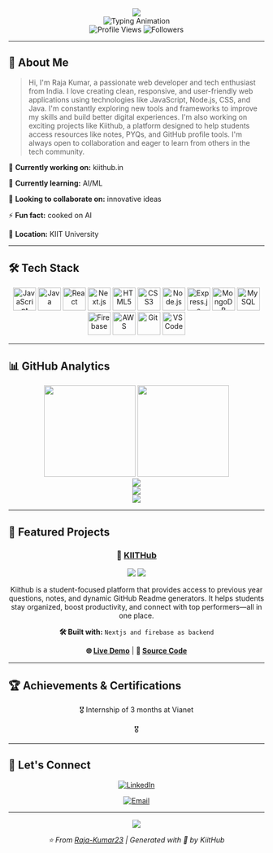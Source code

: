 <div align="center">
  <img src="https://capsule-render.vercel.app/api?type=waving&color=gradient&customColorList=12,20,24&height=200&section=header&text=Raja%20Kumar%20Sah&fontSize=80&fontAlign=50&fontAlignY=35&fontColor=fff&desc=Aspiring%20Software%20Engineer&descSize=20&descAlign=50&descAlignY=55" />
</div>

<div align="center">
  
  <img src="https://readme-typing-svg.herokuapp.com?font=Fira+Code&size=28&duration=3000&pause=1000&color=00D4AA&center=true&vCenter=true&width=600&lines=Aspiring%20Software%20Engineer%3Bkiithub.in%3BAI%2FML%3BWelcome%20to%20my%20GitHub%20Profile!%20%F0%9F%91%8B" alt="Typing Animation" />
  
</div>

<div align="center">
  <img src="https://komarev.com/ghpvc/?username=Raja-Kumar23&style=flat-square&color=00d4aa&labelColor=1a1a1a" alt="Profile Views" />
  <img src="https://img.shields.io/github/followers/Raja-Kumar23?style=flat-square&color=00d4aa&labelColor=1a1a1a" alt="Followers" />
</div>

---

## 🚀 About Me

> Hi, I'm Raja Kumar, a passionate web developer and tech enthusiast from India. I love creating clean, responsive, and user-friendly web applications using technologies like JavaScript, Node.js, CSS, and Java. I'm constantly exploring new tools and frameworks to improve my skills and build better digital experiences. I'm also working on exciting projects like Kiithub, a platform designed to help students access resources like notes, PYQs, and GitHub profile tools. I'm always open to collaboration and eager to learn from others in the tech community.





🔭 **Currently working on:** kiithub.in


🌱 **Currently learning:** AI/ML


👯 **Looking to collaborate on:** innovative ideas



⚡ **Fun fact:** cooked on AI


📍 **Location:** KIIT University



---

## 🛠️ Tech Stack

<div align="center">

<p>
  <img src="https://skillicons.dev/icons?i=javascript" alt="JavaScript" width="45" height="45"/>  <img src="https://skillicons.dev/icons?i=java" alt="Java" width="45" height="45"/>  <img src="https://skillicons.dev/icons?i=react" alt="React" width="45" height="45"/>  <img src="https://skillicons.dev/icons?i=nextjs" alt="Next.js" width="45" height="45"/>  <img src="https://skillicons.dev/icons?i=html5" alt="HTML5" width="45" height="45"/>  <img src="https://skillicons.dev/icons?i=css3" alt="CSS3" width="45" height="45"/>  <img src="https://skillicons.dev/icons?i=nodejs" alt="Node.js" width="45" height="45"/>  <img src="https://skillicons.dev/icons?i=expressjs" alt="Express.js" width="45" height="45"/>  <img src="https://skillicons.dev/icons?i=mongodb" alt="MongoDB" width="45" height="45"/>  <img src="https://skillicons.dev/icons?i=mysql" alt="MySQL" width="45" height="45"/>  <img src="https://skillicons.dev/icons?i=firebase" alt="Firebase" width="45" height="45"/>  <img src="https://skillicons.dev/icons?i=aws" alt="AWS" width="45" height="45"/>  <img src="https://skillicons.dev/icons?i=git" alt="Git" width="45" height="45"/>  <img src="https://skillicons.dev/icons?i=vscode" alt="VS Code" width="45" height="45"/>
</p>

</div>

---

## 📊 GitHub Analytics

<div align="center">
  <img height="180em" src="https://github-readme-stats.vercel.app/api?username=Raja-Kumar23&show_icons=true&theme=tokyonight&hide_border=true&count_private=true&include_all_commits=true&bg_color=0d1117&title_color=00d4aa&icon_color=00d4aa&text_color=ffffff" />
  <img height="180em" src="https://github-readme-stats.vercel.app/api/top-langs/?username=Raja-Kumar23&theme=tokyonight&hide_border=true&layout=compact&langs_count=8&bg_color=0d1117&title_color=00d4aa&text_color=ffffff" />
</div>

<div align="center">
  <img src="https://github-readme-streak-stats.herokuapp.com/?user=Raja-Kumar23&theme=tokyonight&hide_border=true&background=0d1117&stroke=00d4aa&ring=00d4aa&fire=00d4aa&currStreakLabel=00d4aa" />
</div>

<div align="center">
  <img src="https://github-readme-activity-graph.vercel.app/graph?username=Raja-Kumar23&theme=tokyo-night&hide_border=true&bg_color=0d1117&color=00d4aa&line=00d4aa&point=ffffff" />
</div>

<div align="center">
  <img src="https://github-profile-trophy.vercel.app/?username=Raja-Kumar23&theme=discord&no-frame=true&no-bg=true&margin-w=4&row=2&column=3" />
</div>

---

## 🎯 Featured Projects

<div align="center">


### 🚀 [KIITHub]()

<div align="center">
  <img src="https://img.shields.io/badge/Project-1-00d4aa?style=for-the-badge&logo=github&logoColor=white" />
  <img src="https://img.shields.io/badge/Live-Demo-1a1a1a?style=for-the-badge&logo=vercel&logoColor=white" />
</div>

Kiithub is a student-focused platform that provides access to previous year questions, notes, and dynamic GitHub Readme generators. It helps students stay organized, boost productivity, and connect with top performers—all in one place.

**🛠️ Built with:** `Nextjs and firebase as backend`

**🌐 [Live Demo](https://kiithub.in/)** | **📂 [Source Code]()**

---


</div>

## 🏆 Achievements & Certifications

<div align="center">

🎖️ Internship of 3 months at Vianet 

🎖️ 

</div>

---

## 🤝 Let's Connect

<div align="center">

[![LinkedIn](https://img.shields.io/badge/LinkedIn-0077B5?style=for-the-badge&logo=linkedin&logoColor=white)](https://www.linkedin.com/in/raja-kumar-sah-136288331/)


[![Email](https://img.shields.io/badge/Email-D14836?style=for-the-badge&logo=gmail&logoColor=white)](mailto:sahrajakumar885@gmail.com)


</div>

---

<div align="center">
  <img src="https://capsule-render.vercel.app/api?type=waving&color=gradient&customColorList=12,20,24&height=100&section=footer" />
  
  <br>
  
  <i>⭐️ From <a href="https://github.com/Raja-Kumar23">Raja-Kumar23</a> | Generated with 💚 by KiitHub</i>
</div>
